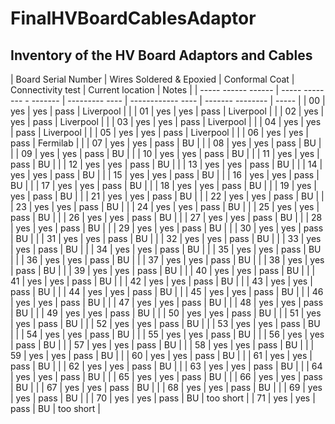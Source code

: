 # FinalHVBoardCablesAdaptor
## Inventory of the HV Board Adaptors and Cables

| Board Serial Number | Wires Soldered & Epoxied | Conformal Coat | Connectivity test | Current location | Notes |
| ----- ------ ------ | ----- -------- - ------- | --------- ---- | ------------ ---- | ------- -------- | ----- |
| 00 | yes | yes | pass | Liverpool | |
| 01 | yes | yes | pass | Liverpool | |
| 02 | yes | yes | pass | Liverpool | |
| 03 | yes | yes | pass | Liverpool | |
| 04 | yes | yes | pass | Liverpool | |
| 05 | yes | yes | pass | Liverpool | |
| 06 | yes | yes | pass | Fermilab |  |
| 07 | yes | yes | pass | BU |  |
| 08 | yes | yes | pass | BU | |
| 09 | yes | yes | pass | BU | |
| 10 | yes | yes | pass | BU | |
| 11 | yes | yes | pass | BU | |
| 12 | yes | yes | pass | BU | |
| 13 | yes | yes | pass | BU | |
| 14 | yes | yes | pass | BU | |
| 15 | yes | yes | pass | BU | |
| 16 | yes | yes | pass | BU | |
| 17 | yes | yes | pass | BU | |
| 18 | yes | yes | pass | BU | |
| 19 | yes | yes | pass | BU | |
| 21 | yes | yes | pass | BU | |
| 22 | yes | yes | pass | BU | |
| 23 | yes | yes | pass | BU | |
| 24 | yes | yes | pass | BU | |
| 25 | yes | yes | pass | BU | |
| 26 | yes | yes | pass | BU | |
| 27 | yes | yes | pass | BU | |
| 28 | yes | yes | pass | BU | |
| 29 | yes | yes | pass | BU | |
| 30 | yes | yes | pass | BU | |
| 31 | yes | yes | pass | BU | |
| 32 | yes | yes | pass | BU | |
| 33 | yes | yes | pass | BU | |
| 34 | yes | yes | pass | BU | |
| 35 | yes | yes | pass | BU | |
| 36 | yes | yes | pass | BU | |
| 37 | yes | yes | pass | BU | |
| 38 | yes | yes | pass | BU | |
| 39 | yes | yes | pass | BU | |
| 40 | yes | yes | pass | BU | |
| 41 | yes | yes | pass | BU | |
| 42 | yes | yes | pass | BU | |
| 43 | yes | yes | pass | BU | |
| 44 | yes | yes | pass | BU | |
| 45 | yes | yes | pass | BU | |
| 46 | yes | yes | pass | BU | |
| 47 | yes | yes | pass | BU | |
| 48 | yes | yes | pass | BU | |
| 49 | yes | yes | pass | BU | |
| 50 | yes | yes | pass | BU | |
| 51 | yes | yes | pass | BU | |
| 52 | yes | yes | pass | BU | |
| 53 | yes | yes | pass | BU | |
| 54 | yes | yes | pass | BU | |
| 55 | yes | yes | pass | BU | |
| 56 | yes | yes | pass | BU | |
| 57 | yes | yes | pass | BU | |
| 58 | yes | yes | pass | BU | |
| 59 | yes | yes | pass | BU | |
| 60 | yes | yes | pass | BU | |
| 61 | yes | yes | pass | BU | |
| 62 | yes | yes | pass | BU | |
| 63 | yes | yes | pass | BU | |
| 64 | yes | yes | pass | BU | |
| 65 | yes | yes | pass | BU | |
| 66 | yes | yes | pass | BU | |
| 67 | yes | yes | pass | BU | |
| 68 | yes | yes | pass | BU | |
| 69 | yes | yes | pass | BU | |
| 70 | yes | yes | pass | BU | too short |
| 71 | yes | yes | pass | BU | too short |
